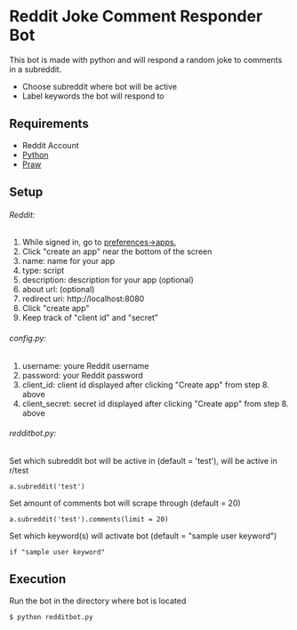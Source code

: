 # **Reddit Joke Comment Responder Bot**

This bot is made with python and will respond a random joke to comments in a subreddit.

* Choose subreddit where bot will be active
* Label keywords the bot will respond to

## Requirements

* Reddit Account
* [Python](https://www.python.org/downloads/)
* [Praw](https://praw.readthedocs.io/en/stable/getting_started/installation.html)

## Setup 

###### Reddit:

1. While signed in, go to [preferences->apps.](https://www.reddit.com/prefs/apps/)
2. Click "create an app" near the bottom of the screen
3. name: name for your app
4. type: script
5. description: description for your app (optional)
6. about url: (optional)
7. redirect uri: http://localhost:8080
8. Click "create app"
9. Keep track of "client id" and "secret"

###### config.py:
1. username: youre Reddit username
2. password: your Reddit password
3. client_id: client id displayed after clicking "Create app" from step 8. above
4. client_secret: secret id displayed after clicking "Create app" from step 8. above

###### redditbot.py:

Set which subreddit bot will be active in (default = 'test'), will be active in r/test

`a.subreddit('test')`

Set amount of comments bot will scrape through (default = 20)

`a.subreddit('test').comments(limit = 20)`

Set which keyword(s) will activate bot (default = "sample user keyword")

`if "sample user keyword"                                                                                                                                                       `

## Execution

Run the bot in the directory where bot is located

`$ python redditbot.py`






